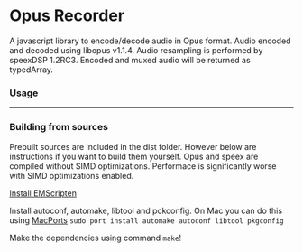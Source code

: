 # Opus Recorder

A javascript library to encode/decode audio in Opus format. Audio encoded and decoded using libopus v1.1.4. Audio resampling is performed by speexDSP 1.2RC3. 
Encoded and muxed audio will be returned as typedArray.

### Usage

---------
### Building from sources

Prebuilt sources are included in the dist folder. However below are instructions if you want to build them yourself. Opus and speex are compiled without SIMD optimizations. Performace is significantly worse with SIMD optimizations enabled.

[Install EMScripten](https://kripken.github.io/emscripten-site/docs/getting_started/downloads.html)

Install autoconf, automake, libtool and pckconfig.
On Mac you can do this using [MacPorts](https://www.macports.org/install.php)
`sudo port install automake autoconf libtool pkgconfig`

Make the dependencies using command `make`!

